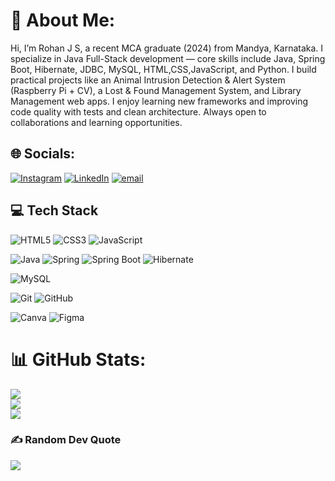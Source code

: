 # 💫 About Me:
Hi, I’m Rohan J S, a recent MCA graduate (2024) from Mandya, Karnataka. I specialize in Java Full-Stack development — core skills include Java, Spring Boot, Hibernate, JDBC, MySQL, HTML,CSS,JavaScript, and Python. I build practical projects like an Animal Intrusion Detection & Alert System (Raspberry Pi + CV), a Lost & Found Management System, and Library Management web apps. I enjoy learning new frameworks and improving code quality with tests and clean architecture. Always open to collaborations and learning opportunities.<br>


## 🌐 Socials:
[![Instagram](https://img.shields.io/badge/Instagram-%23E4405F.svg?logo=Instagram&logoColor=white)](https://instagram.com/https://www.instagram.com/rohan.js_) [![LinkedIn](https://img.shields.io/badge/LinkedIn-%230077B5.svg?logo=linkedin&logoColor=white)](https://linkedin.com/in/https://www.linkedin.com/in/rohanjs/) [![email](https://img.shields.io/badge/Email-D14836?logo=gmail&logoColor=white)](mailto:rohanjshekar@gmail.com) 

<h2 >💻 Tech Stack</h2>

<p >
  <!-- 🌐 Frontend -->
  <img src="https://img.shields.io/badge/html5-%23E34F26.svg?style=for-the-badge&logo=html5&logoColor=white" alt="HTML5"/>
  <img src="https://img.shields.io/badge/css3-%231572B6.svg?style=for-the-badge&logo=css3&logoColor=white" alt="CSS3"/>
  <img src="https://img.shields.io/badge/javascript-%23323330.svg?style=for-the-badge&logo=javascript&logoColor=%23F7DF1E" alt="JavaScript"/>
</p>

<p >
  <!-- ☕ Backend -->
  <img src="https://img.shields.io/badge/java-%23ED8B00.svg?style=for-the-badge&logo=openjdk&logoColor=white" alt="Java"/>
  <img src="https://img.shields.io/badge/Spring-%236DB33F.svg?style=for-the-badge&logo=spring&logoColor=white" alt="Spring"/>
  <img src="https://img.shields.io/badge/Spring%20Boot-%236DB33F.svg?style=for-the-badge&logo=springboot&logoColor=white" alt="Spring Boot"/>
  <img src="https://img.shields.io/badge/Hibernate-%235C9A31.svg?style=for-the-badge&logo=hibernate&logoColor=white" alt="Hibernate"/>
</p>

<p >
  <!-- 🗄️ Database -->
  <img src="https://img.shields.io/badge/mysql-%234479A1.svg?style=for-the-badge&logo=mysql&logoColor=white" alt="MySQL"/>
</p>

<p >
  <!-- 🧰 Tools -->
  <img src="https://img.shields.io/badge/git-%23F05033.svg?style=for-the-badge&logo=git&logoColor=white" alt="Git"/>
  <img src="https://img.shields.io/badge/github-%23121011.svg?style=for-the-badge&logo=github&logoColor=white" alt="GitHub"/>
</p>

<p >
  <!-- 🎨 Design Tools -->
  <img src="https://img.shields.io/badge/Canva-%2300C4CC.svg?style=for-the-badge&logo=Canva&logoColor=white" alt="Canva"/>
  <img src="https://img.shields.io/badge/Figma-%23F24E1E.svg?style=for-the-badge&logo=figma&logoColor=white" alt="Figma"/>
</p>

# 📊 GitHub Stats:
![](https://github-readme-stats.vercel.app/api?username=rohanjshekar&theme=rose_pine&hide_border=false&include_all_commits=false&count_private=true)<br/>
![](https://nirzak-streak-stats.vercel.app/?user=rohanjshekar&theme=rose_pine&hide_border=false)<br/>
![](https://github-readme-stats.vercel.app/api/top-langs/?username=rohanjshekar&theme=rose_pine&hide_border=false&include_all_commits=false&count_private=true&layout=compact)

### ✍️ Random Dev Quote
![](https://quotes-github-readme.vercel.app/api?type=horizontal&theme=dark)

<!-- Proudly created with GPRM ( https://gprm.itsvg.in ) -->
